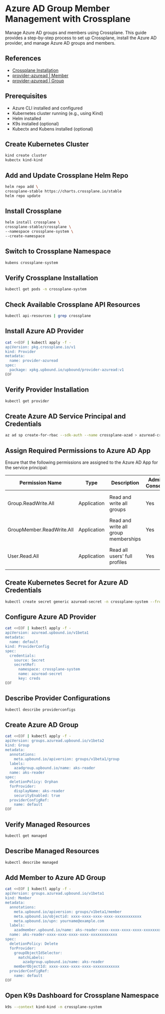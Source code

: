 # Azure AD Group Member Management with Crossplane

Manage Azure AD groups and members using Crossplane. This guide provides a step-by-step process to set up Crossplane, install the Azure AD provider, and manage Azure AD groups and members.

## References

- [Crossplane Installation](https://docs.crossplane.io/v1.19/software/install/)
- [provider-azuread | Member](https://marketplace.upbound.io/providers/upbound/provider-azuread/v1.6.4/resources/groups.azuread.upbound.io/Member/v1beta1)
- [provider-azuread | Group](https://marketplace.upbound.io/providers/upbound/provider-azuread/v1.6.4/resources/groups.azuread.upbound.io/Group/v1beta2)

## Prerequisites

- Azure CLI installed and configured
- Kubernetes cluster running (e.g., using Kind)
- Helm installed
- K9s installed (optional)
- Kubectx and Kubens installed (optional)

## Create Kubernetes Cluster

```bash
kind create cluster
kubectx kind-kind
```

## Add and Update Crossplane Helm Repo

```bash
helm repo add \ 
crossplane-stable https://charts.crossplane.io/stable
helm repo update
```

## Install Crossplane

```bash
helm install crossplane \ 
crossplane-stable/crossplane \ 
--namespace crossplane-system \ 
--create-namespace
```

## Switch to Crossplane Namespace

```bash
kubens crossplane-system
```

## Verify Crossplane Installation

```bash
kubectl get pods -n crossplane-system
```

## Check Available Crossplane API Resources

```bash
kubectl api-resources | grep crossplane
```

## Install Azure AD Provider

```bash
cat <<EOF | kubectl apply -f -
apiVersion: pkg.crossplane.io/v1
kind: Provider
metadata:
  name: provider-azuread
spec:
  package: xpkg.upbound.io/upbound/provider-azuread:v1
EOF
```

## Verify Provider Installation

```bash
kubectl get provider
```

## Create Azure AD Service Principal and Credentials

```bash
az ad sp create-for-rbac --sdk-auth --name crossplane-azad > azuread-credentials.json
```

## Assign Required Permissions to Azure AD App

Ensure that the following permissions are assigned to the Azure AD App for the service principal:

| Permission Name | Type | Description | Admin Consent | Status |
|-----------------|------|-------------|---------------|--------|
| Group.ReadWrite.All | Application | Read and write all groups | Yes | Granted for Default Directory |
| GroupMember.ReadWrite.All | Application | Read and write all group memberships | Yes | Granted for Default Directory |
| User.Read.All | Application | Read all users' full profiles | Yes | Granted for Default Directory |

## Create Kubernetes Secret for Azure AD Credentials

```bash
kubectl create secret generic azuread-secret -n crossplane-system --from-file=creds=./azuread-credentials.json
```

## Configure Azure AD Provider

```bash
cat <<EOF | kubectl apply -f -
apiVersion: azuread.upbound.io/v1beta1
metadata:
  name: default
kind: ProviderConfig
spec:
  credentials:
    source: Secret
    secretRef:
      namespace: crossplane-system
      name: azuread-secret
      key: creds
EOF
```

## Describe Provider Configurations

```bash
kubectl describe providerconfigs
```

## Create Azure AD Group

```bash
cat <<EOF | kubectl apply -f -
apiVersion: groups.azuread.upbound.io/v1beta2
kind: Group
metadata:
  annotations:
    meta.upbound.io/apiversion: groups/v1beta1/group
  labels:
    azadgroup.upbound.io/name: aks-reader
  name: aks-reader
spec:
  deletionPolicy: Orphan
  forProvider:
    displayName: aks-reader
    securityEnabled: true
  providerConfigRef:
    name: default
EOF
```

## Verify Managed Resources

```bash
kubectl get managed
```

## Describe Managed Resources

```bash
kubectl describe managed
```

## Add Member to Azure AD Group

```bash
cat <<EOF | kubectl apply -f -
apiVersion: groups.azuread.upbound.io/v1beta1
kind: Member
metadata:
  annotations:
    meta.upbound.io/apiversion: groups/v1beta1/member
    meta.upbound.io/objectid: xxxx-xxxx-xxxx-xxxx-xxxxxxxxxxxx
    meta.upbound.io/upn: yourname@example.com
  labels:
    azadmember.upbound.io/name: aks-reader-xxxx-xxxx-xxxx-xxxx-xxxxxxxxxxxx
  name: aks-reader-xxxx-xxxx-xxxx-xxxx-xxxxxxxxxxxx
spec:
  deletionPolicy: Delete
  forProvider:
    groupObjectIdSelector:
      matchLabels:
        azadgroup.upbound.io/name: aks-reader
    memberObjectId: xxxx-xxxx-xxxx-xxxx-xxxxxxxxxxxx
  providerConfigRef:
    name: default
EOF
```

## Open K9s Dashboard for Crossplane Namespace

```bash
k9s --context kind-kind -n crossplane-system
```
